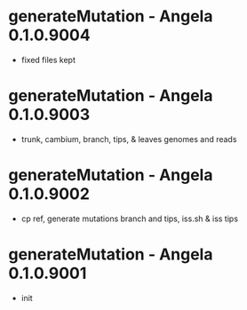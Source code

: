 # generateMutation - Angela 0.1.0.9004
* fixed files kept

# generateMutation - Angela 0.1.0.9003
* trunk, cambium, branch, tips, & leaves genomes and reads

# generateMutation - Angela 0.1.0.9002
* cp ref, generate mutations branch and tips, iss.sh & iss tips

# generateMutation - Angela 0.1.0.9001
* init
